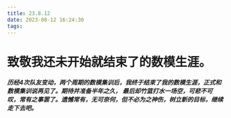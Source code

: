 ```yaml
---
title: 23.8.12
date: 2023-08-12 16:24:30
tags:
---
```


# 致敬我还未开始就结束了的数模生涯。
##### 历经4次队友变动，两个周期的数模集训后，我终于结束了我的数模生涯，正式和数模集训说再见了。期待并准备半年之久， 最后却竹篮打水一场空，可悲不可叹，常有之事罢了。遗憾常有，无可奈何，但不必为之神伤，树立新的目标，继续走下去吧。